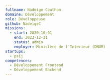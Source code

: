 ```yaml
---
fullname: Nadeige Couthon
domaine: Développement
role: Développeuse
github: NadeigeC
missions:
  - start: 2020-10-01
    end: 2023-12-31
    status: admin
    employer: Ministère de l'Interieur (DNUM)
startups:
  - psij
competences:
  - Développement Frontend
  - Développement Backend
---
```

